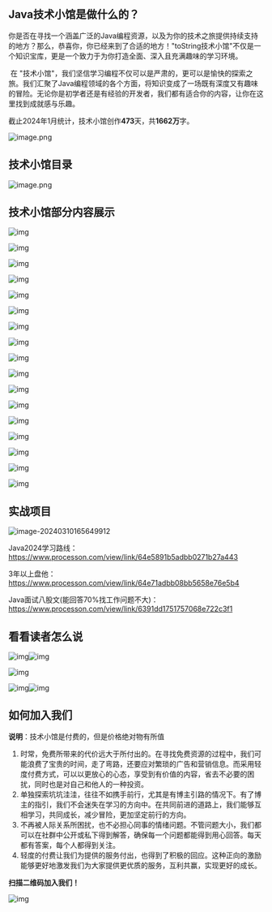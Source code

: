 ## Java技术小馆是做什么的？

​	你是否在寻找一个涵盖广泛的Java编程资源，以及为你的技术之旅提供持续支持的地方？那么，恭喜你，你已经来到了合适的地方！"toString技术小馆"不仅是一个知识宝库，更是一个致力于为你打造全面、深入且充满趣味的学习环境。

​	在 "技术小馆"，我们坚信学习编程不仅可以是严肃的，更可以是愉快的探索之旅。我们汇聚了Java编程领域的各个方面，将知识变成了一场既有深度又有趣味的冒险。无论你是初学者还是有经验的开发者，我们都有适合你的内容，让你在这里找到成就感与乐趣。

   截止2024年1月统计，技术小馆创作**473**天，共**1662万**字。

![image.png](images/1706752928119-7b8a2636-c32a-45a5-a8de-d9b3d0a98064.png)

## 技术小馆目录

![image.png](images/1710060836814-70ad3e64-6d53-483e-bd70-2d46d5b4874e.png)

## 技术小馆部分内容展示

![img](images/1706003345625-e7624d57-6b3a-4d51-80a6-0f9cc760a4dc.png)



![img](images/1705305390870-e590724a-039d-4c01-bf00-200617eb14b0.png)

![img](images/1705305394055-41c7394c-b197-4a93-a3bb-8fff3b9bb543.png)

![img](images/1706003584134-74ef7124-cd2e-4238-be72-dd40323f9188.png)

![img](images/1706003421821-d2259894-ada9-4760-ab13-9b892c2b049a.png)

![img](images/1705305380554-89c62e82-de94-4de7-a5c2-f0eed0b5e06d.png)



![img](images/1705989360201-d6a75a8f-135e-449e-ae47-87100db32d6b.png)



![img](images/1696918521359-b53b092c-3bf2-4f3c-b771-487739aeb9df.png)



![img](images/1696918521397-16b2b9a3-c6f5-472b-bb03-e40552367b05.png)



![img](images/1696918531854-e6daac0a-a7e9-4eff-9f6f-0d239d495b20.png)

![img](images/1696918498088-e05421d3-60a6-4f26-822f-0daa6282cda2.png)



![img](images/1692845545281-a8088948-7e0c-4a75-9bd5-a7c169e2a68b.png)

![img](images/1692845559103-3b855cae-3501-418f-84d5-306c1cdfdbee.png)

![img](images/1692845621358-3d854f44-fc4f-435d-8e81-c57631dfba1f.png)

![img](images/1692846696855-2ce43cf7-9f86-4522-9f4a-835d48f67e37.png)

![img](images/1692846712674-a2528846-b9df-4c85-9141-6d8476fba179.png)

![img](images/1692846721002-376eafa7-6699-4a07-9a3e-1a44896db373.png)

## 实战项目

![image-20240310165649912](images/image-20240310165649912.png)	

Java2024学习路线：https://www.processon.com/view/link/64e5891b5adbb0271b27a443

3年以上盘他：https://www.processon.com/view/link/64e71adbb08bb5658e76e5b4

Java面试八股文(能回答70%找工作问题不大)：https://www.processon.com/view/link/6391dd1751757068e722c3f1

## 看看读者怎么说

![img](images/1696919769077-8d7bfd71-5efb-4e70-8bf9-2ab1ff7a4677.png)![img](images/1696919818558-42368913-b574-42eb-ba18-be078385b5dc.png)

![img](images/1696919847865-e1261dc8-705c-436f-a376-76d54337054c.png)

![img](images/1696919948065-bea6dd51-4513-45e1-bc70-602c2f682c68.png)![img](images/1696920105063-8b66d72c-9afe-4a5d-974e-9448077d084b.png)

## 如何加入我们

**说明**：技术小馆是付费的，但是价格绝对物有所值

1.  时常，免费所带来的代价远大于所付出的。在寻找免费资源的过程中，我们可能浪费了宝贵的时间，走了弯路，还要应对繁琐的广告和营销信息。而采用轻度付费方式，可以以更放心的心态，享受到有价值的内容，省去不必要的困扰，同时也是对自己和他人的一种投资。 
2.  单独探索坑坑洼洼，往往不如携手前行，尤其是有博主引路的情况下。有了博主的指引，我们不会迷失在学习的方向中。在共同前进的道路上，我们能够互相学习，共同成长，减少冒险，更加坚定前行的方向。 
3.  不再被人际关系所困扰，也不必担心同事的情绪问题。不管问题大小，我们都可以在社群中公开或私下得到解答，确保每一个问题都能得到用心回答。每天都有答案，每个人都得到关注。 
4.  轻度的付费让我们为提供的服务付出，也得到了积极的回应。这种正向的激励能够更好地激发我们为大家提供更优质的服务，互利共赢，实现更好的成长。 

**扫描二维码加入我们！**

![img](images/1692606116753-094b2c92-4b85-444a-9f49-004e0b4859b6.png)